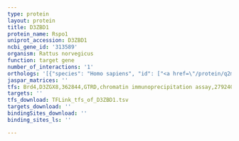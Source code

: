 ```yaml
---
type: protein
layout: protein
title: D3ZBD1
protein_name: Rspo1
uniprot_accession: D3ZBD1
ncbi_gene_id: '313589'
organism: Rattus norvegicus
function: target gene
number_of_interactions: '1'
orthologs: '[{"species": "Homo sapiens", "id": ["<a href=\"/protein/q2mka7\">Q2MKA7</a>"]}, {"species": "Danio rerio", "id": ["<a href=\"/protein/q6dhr0\">Q6DHR0</a>"]}, {"species": "Mus musculus", "id": ["<a href=\"/protein/b1asc1\">B1ASC1</a>"]}]'
jaspar_matrices: ''
tfs: Brd4,D3ZGX8,362844,GTRD,chromatin immunoprecipitation assay,27924024%5Buid%5D,No
targets: ''
tfs_download: TFLink_tfs_of_D3ZBD1.tsv
targets_download: ''
bindingSites_download: ''
binding_sites_ls: ''

---
```

